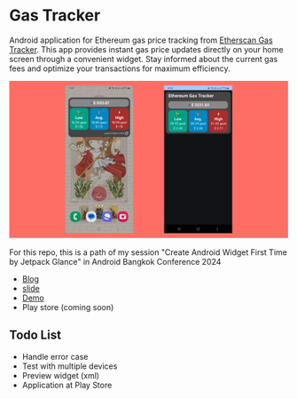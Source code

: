 # Gas Tracker
Android application for Ethereum gas price tracking from [Etherscan Gas Tracker](https://etherscan.io/gastracker). This app provides instant gas price updates directly on your home screen through a convenient widget. Stay informed about the current gas fees and optimize your transactions for maximum efficiency.

<img src="/readme/gas-tracker-app-and-widget.png" width="750">

For this repo, this is a path of my session "Create Android Widget First Time by Jetpack Glance" in Android Bangkok Conference 2024
* [Blog](https://www.mikkipastel.com/create-android-widget-first-time-by-jetpack-glance)
* [slide](https://docs.google.com/presentation/d/1TWIBvNmBZ2H7ekDVb7MUE2zzGGSkkeE-ceWAIn-qdzo/edit?usp=sharing)
* [Demo](https://youtube.com/shorts/8GNbk6ysZbE)
* Play store (coming soon)

## Todo List
* Handle error case
* Test with multiple devices
* Preview widget (xml)
* Application at Play Store
